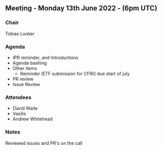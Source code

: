 ## Meeting - Monday 13th June 2022 - (6pm UTC)

### Chair

Tobias Looker

### Agenda

- IPR reminder, and Introductions
- Agenda bashing
- Other items
    - Reminder IETF submission for CFRG due start of july
- PR review
- Issue Review

### Attendees

- David Waite
- Vasilis
- Andrew Whitehead

### Notes

Reviewed issues and PR's on the call
